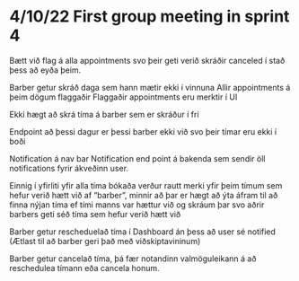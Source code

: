 # 4/10/22 First group meeting in sprint 4
Bætt við flag á alla appointments svo þeir geti verið skráðir canceled í stað þess að eyða þeim.

Barber getur skráð daga sem hann mætir ekki í vinnuna
Allir appointments á þeim dögum flaggaðir
Flaggaðir appointments eru merktir í UI

Ekki hægt að skrá tíma á barber sem er skráður í frí

Endpoint að þessi dagur er þessi barber ekki við svo þeir tímar eru ekki í boði

Notification á nav bar
Notification end point á bakenda sem sendir öll notifications fyrir ákveðinn user.

Einnig í yfirliti yfir alla tíma bókaða verður rautt merki yfir þeim tímum sem hefur verið hætt við af “barber”, minnir að þar er hægt að ýta áfram til að finna nýjan tíma ef tími manns var hættur við og skráum þar svo aðrir barbers geti séð tíma sem hefur verið hætt við

Barber getur rescheduelað tíma í Dashboard án þess að user sé notified (Ætlast til að barber geri það með viðskiptavininum)

Barber getur cancelað tíma, þá fær notandinn valmöguleikann á að reschedulea tímann eða cancela honum.

